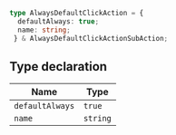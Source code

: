 ```ts
type AlwaysDefaultClickAction = {
  defaultAlways: true;
  name: string;
 } & AlwaysDefaultClickActionSubAction;
```

## Type declaration

| Name | Type |
| ------ | ------ |
| `defaultAlways` | `true` |
| `name` | `string` |
